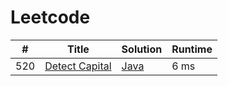 # Leetcode

| # | Title | Solution | Runtime |
|---| ----- | -------- | ------- |
|520|[ Detect Capital](https://leetcode.com/problems/detect-capital/)|[Java](./solutions/520.%20Detect%20Capital.java)|6 ms|

